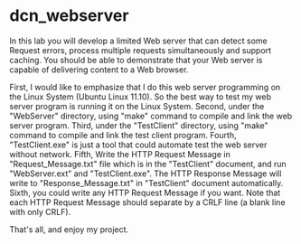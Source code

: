 dcn_webserver
=============

In this lab you will develop a limited Web server that can detect some Request errors, process multiple requests simultaneously and support caching. You should be able to demonstrate that your Web server is capable of delivering content to a Web browser.


First, I would like to emphasize that I do this web server programming on the Linux System (Ubuntu Linux 11.10). So the best way to test my web server program is running it on the Linux System.
Second, under the "WebServer" directory, using "make" command to compile and link the web server program.
Third, under the "TestClient" directory, using "make" command to compile and link the test client program.
Fourth, "TestClient.exe" is just a tool that could automate test the web server without network.
Fifth, Write the HTTP Request Message in "Request_Message.txt" file which is in the "TestClient" document, and run "WebServer.ext" and "TestClient.exe". The HTTP Response Message will write to "Response_Message.txt" in "TestClient" document automatically.
Sixth, you could write any HTTP Request Message if you want. Note that each HTTP Request Message should separate by a CRLF line (a blank line with only CRLF).

That's all, and enjoy my project.
